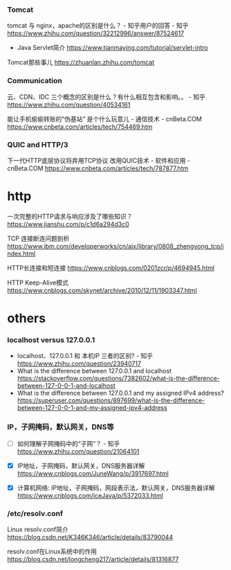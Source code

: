 
### Tomcat

tomcat 与 nginx，apache的区别是什么？ - 知乎用户的回答 - 知乎 https://www.zhihu.com/question/32212996/answer/87524617
- Java Servlet简介 https://www.tianmaying.com/tutorial/servlet-intro

Tomcat那些事儿 https://zhuanlan.zhihu.com/tomcat

### Communication

云、CDN、IDC 三个概念的区别是什么？有什么相互包含和影响。。 - 知乎 https://www.zhihu.com/question/40534161

能让手机偷偷转账的“伪基站” 是个什么玩意儿 - 通信技术 - cnBeta.COM https://www.cnbeta.com/articles/tech/754469.htm

### QUIC and HTTP/3

下一代HTTP底层协议将弃用TCP协议 改用QUIC技术 - 软件和应用 - cnBeta.COM https://www.cnbeta.com/articles/tech/787877.htm

# http

一次完整的HTTP请求与响应涉及了哪些知识？ https://www.jianshu.com/p/c1d6a294d3c0

TCP 连接断连问题剖析 https://www.ibm.com/developerworks/cn/aix/library/0808_zhengyong_tcp/index.html

HTTP长连接和短连接 https://www.cnblogs.com/0201zcr/p/4694945.html

HTTP Keep-Alive模式 https://www.cnblogs.com/skynet/archive/2010/12/11/1903347.html

# others

### localhost versus 127.0.0.1

- localhost、127.0.0.1 和 本机IP 三者的区别? - 知乎 https://www.zhihu.com/question/23940717
- What is the difference between 127.0.0.1 and localhost https://stackoverflow.com/questions/7382602/what-is-the-difference-between-127-0-0-1-and-localhost
- What is the difference between 127.0.0.1 and my assigned IPv4 address? https://superuser.com/questions/897699/what-is-the-difference-between-127-0-0-1-and-my-assigned-ipv4-address

### IP，子网掩码，默认网关，DNS等

- [ ] 如何理解子网掩码中的“子网”？ - 知乎 https://www.zhihu.com/question/21064101

- [x] IP地址，子网掩码，默认网关，DNS服务器详解 https://www.cnblogs.com/JuneWang/p/3917697.html

- [x] 计算机网络: IP地址，子网掩码，网段表示法，默认网关，DNS服务器详解 https://www.cnblogs.com/iceJava/p/5372033.html

### /etc/resolv.conf

Linux resolv.conf简介 https://blog.csdn.net/K346K346/article/details/83790044

resolv.conf在Linux系统中的作用 https://blog.csdn.net/longcheng217/article/details/81316877

